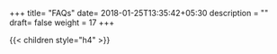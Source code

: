 +++
title= "FAQs"
date= 2018-01-25T13:35:42+05:30
description = ""
draft= false
weight = 17
+++



{{< children style="h4" >}}
